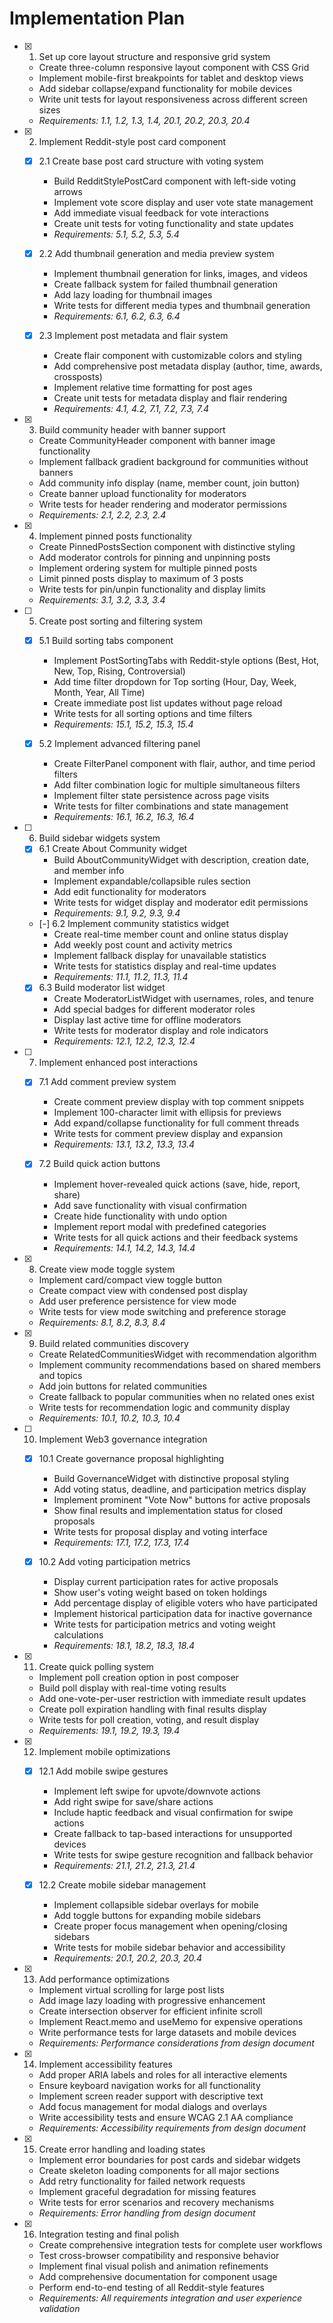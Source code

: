 # Implementation Plan

- [x] 1. Set up core layout structure and responsive grid system




  - Create three-column responsive layout component with CSS Grid
  - Implement mobile-first breakpoints for tablet and desktop views
  - Add sidebar collapse/expand functionality for mobile devices
  - Write unit tests for layout responsiveness across different screen sizes
  - _Requirements: 1.1, 1.2, 1.3, 1.4, 20.1, 20.2, 20.3, 20.4_

- [x] 2. Implement Reddit-style post card component








  - [x] 2.1 Create base post card structure with voting system


    - Build RedditStylePostCard component with left-side voting arrows
    - Implement vote score display and user vote state management
    - Add immediate visual feedback for vote interactions
    - Create unit tests for voting functionality and state updates
    - _Requirements: 5.1, 5.2, 5.3, 5.4_

  - [x] 2.2 Add thumbnail generation and media preview system


    - Implement thumbnail generation for links, images, and videos
    - Create fallback system for failed thumbnail generation
    - Add lazy loading for thumbnail images
    - Write tests for different media types and thumbnail generation
    - _Requirements: 6.1, 6.2, 6.3, 6.4_

  - [x] 2.3 Implement post metadata and flair system


    - Create flair component with customizable colors and styling
    - Add comprehensive post metadata display (author, time, awards, crossposts)
    - Implement relative time formatting for post ages
    - Create unit tests for metadata display and flair rendering
    - _Requirements: 4.1, 4.2, 7.1, 7.2, 7.3, 7.4_

- [x] 3. Build community header with banner support






  - Create CommunityHeader component with banner image functionality
  - Implement fallback gradient background for communities without banners
  - Add community info display (name, member count, join button)
  - Create banner upload functionality for moderators
  - Write tests for header rendering and moderator permissions
  - _Requirements: 2.1, 2.2, 2.3, 2.4_

- [x] 4. Implement pinned posts functionality







  - Create PinnedPostsSection component with distinctive styling
  - Add moderator controls for pinning and unpinning posts
  - Implement ordering system for multiple pinned posts
  - Limit pinned posts display to maximum of 3 posts
  - Write tests for pin/unpin functionality and display limits
  - _Requirements: 3.1, 3.2, 3.3, 3.4_

- [ ] 5. Create post sorting and filtering system
  - [x] 5.1 Build sorting tabs component
    - Implement PostSortingTabs with Reddit-style options (Best, Hot, New, Top, Rising, Controversial)
    - Add time filter dropdown for Top sorting (Hour, Day, Week, Month, Year, All Time)
    - Create immediate post list updates without page reload
    - Write tests for all sorting options and time filters
    - _Requirements: 15.1, 15.2, 15.3, 15.4_

  - [x] 5.2 Implement advanced filtering panel
    - Create FilterPanel component with flair, author, and time period filters
    - Add filter combination logic for multiple simultaneous filters
    - Implement filter state persistence across page visits
    - Write tests for filter combinations and state management
    - _Requirements: 16.1, 16.2, 16.3, 16.4_

- [ ] 6. Build sidebar widgets system
  - [x] 6.1 Create About Community widget
    - Build AboutCommunityWidget with description, creation date, and member info
    - Implement expandable/collapsible rules section
    - Add edit functionality for moderators
    - Write tests for widget display and moderator edit permissions
    - _Requirements: 9.1, 9.2, 9.3, 9.4_

  - [-] 6.2 Implement community statistics widget
    - Create real-time member count and online status display
    - Add weekly post count and activity metrics
    - Implement fallback display for unavailable statistics
    - Write tests for statistics display and real-time updates
    - _Requirements: 11.1, 11.2, 11.3, 11.4_

  - [x] 6.3 Build moderator list widget
    - Create ModeratorListWidget with usernames, roles, and tenure
    - Add special badges for different moderator roles
    - Display last active time for offline moderators
    - Write tests for moderator display and role indicators
    - _Requirements: 12.1, 12.2, 12.3, 12.4_

- [ ] 7. Implement enhanced post interactions
  - [x] 7.1 Add comment preview system
    - Create comment preview display with top comment snippets
    - Implement 100-character limit with ellipsis for previews
    - Add expand/collapse functionality for full comment threads
    - Write tests for comment preview display and expansion
    - _Requirements: 13.1, 13.2, 13.3, 13.4_

  - [x] 7.2 Build quick action buttons
    - Implement hover-revealed quick actions (save, hide, report, share)
    - Add save functionality with visual confirmation
    - Create hide functionality with undo option
    - Implement report modal with predefined categories
    - Write tests for all quick actions and their feedback systems
    - _Requirements: 14.1, 14.2, 14.3, 14.4_

- [x] 8. Create view mode toggle system
  - Implement card/compact view toggle button
  - Create compact view with condensed post display
  - Add user preference persistence for view mode
  - Write tests for view mode switching and preference storage
  - _Requirements: 8.1, 8.2, 8.3, 8.4_

- [x] 9. Build related communities discovery
  - Create RelatedCommunitiesWidget with recommendation algorithm
  - Implement community recommendations based on shared members and topics
  - Add join buttons for related communities
  - Create fallback to popular communities when no related ones exist
  - Write tests for recommendation logic and community display
  - _Requirements: 10.1, 10.2, 10.3, 10.4_

- [ ] 10. Implement Web3 governance integration
  - [x] 10.1 Create governance proposal highlighting
    - Build GovernanceWidget with distinctive proposal styling
    - Add voting status, deadline, and participation metrics display
    - Implement prominent "Vote Now" buttons for active proposals
    - Show final results and implementation status for closed proposals
    - Write tests for proposal display and voting interface
    - _Requirements: 17.1, 17.2, 17.3, 17.4_

  - [x] 10.2 Add voting participation metrics
    - Display current participation rates for active proposals
    - Show user's voting weight based on token holdings
    - Add percentage display of eligible voters who have participated
    - Implement historical participation data for inactive governance
    - Write tests for participation metrics and voting weight calculations
    - _Requirements: 18.1, 18.2, 18.3, 18.4_

- [x] 11. Create quick polling system
  - Implement poll creation option in post composer
  - Build poll display with real-time voting results
  - Add one-vote-per-user restriction with immediate result updates
  - Create poll expiration handling with final results display
  - Write tests for poll creation, voting, and result display
  - _Requirements: 19.1, 19.2, 19.3, 19.4_

- [x] 12. Implement mobile optimizations
  - [x] 12.1 Add mobile swipe gestures
    - Implement left swipe for upvote/downvote actions
    - Add right swipe for save/share actions
    - Include haptic feedback and visual confirmation for swipe actions
    - Create fallback to tap-based interactions for unsupported devices
    - Write tests for swipe gesture recognition and fallback behavior
    - _Requirements: 21.1, 21.2, 21.3, 21.4_

  - [x] 12.2 Create mobile sidebar management
    - Implement collapsible sidebar overlays for mobile
    - Add toggle buttons for expanding mobile sidebars
    - Create proper focus management when opening/closing sidebars
    - Write tests for mobile sidebar behavior and accessibility
    - _Requirements: 20.1, 20.2, 20.3, 20.4_

- [x] 13. Add performance optimizations
  - Implement virtual scrolling for large post lists
  - Add image lazy loading with progressive enhancement
  - Create intersection observer for efficient infinite scroll
  - Implement React.memo and useMemo for expensive operations
  - Write performance tests for large datasets and mobile devices
  - _Requirements: Performance considerations from design document_

- [x] 14. Implement accessibility features
  - Add proper ARIA labels and roles for all interactive elements
  - Ensure keyboard navigation works for all functionality
  - Implement screen reader support with descriptive text
  - Add focus management for modal dialogs and overlays
  - Write accessibility tests and ensure WCAG 2.1 AA compliance
  - _Requirements: Accessibility requirements from design document_

- [x] 15. Create error handling and loading states
  - Implement error boundaries for post cards and sidebar widgets
  - Create skeleton loading components for all major sections
  - Add retry functionality for failed network requests
  - Implement graceful degradation for missing features
  - Write tests for error scenarios and recovery mechanisms
  - _Requirements: Error handling from design document_

- [x] 16. Integration testing and final polish
  - Create comprehensive integration tests for complete user workflows
  - Test cross-browser compatibility and responsive behavior
  - Implement final visual polish and animation refinements
  - Add comprehensive documentation for component usage
  - Perform end-to-end testing of all Reddit-style features
  - _Requirements: All requirements integration and user experience validation_